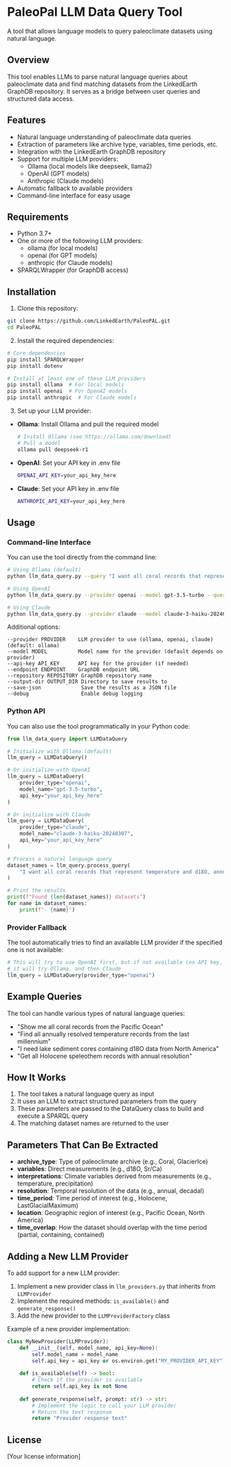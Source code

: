 # PaleoPal LLM Data Query Tool

A tool that allows language models to query paleoclimate datasets using natural language.

## Overview

This tool enables LLMs to parse natural language queries about paleoclimate data and find matching datasets from the LinkedEarth GraphDB repository. It serves as a bridge between user queries and structured data access.

## Features

- Natural language understanding of paleoclimate data queries
- Extraction of parameters like archive type, variables, time periods, etc.
- Integration with the LinkedEarth GraphDB repository
- Support for multiple LLM providers:
  - Ollama (local models like deepseek, llama2)
  - OpenAI (GPT models)
  - Anthropic (Claude models)
- Automatic fallback to available providers
- Command-line interface for easy usage

## Requirements

- Python 3.7+
- One or more of the following LLM providers:
  - ollama (for local models)
  - openai (for GPT models)
  - anthropic (for Claude models)
- SPARQLWrapper (for GraphDB access)

## Installation

1. Clone this repository:

```bash
git clone https://github.com/LinkedEarth/PaleoPAL.git
cd PaleoPAL
```

2. Install the required dependencies:

```bash
# Core dependencies
pip install SPARQLWrapper
pip install dotenv

# Install at least one of these LLM providers
pip install ollama  # For local models
pip install openai  # For OpenAI models
pip install anthropic  # For Claude models
```

3. Set up your LLM provider:

- **Ollama**: Install Ollama and pull the required model
  ```bash
  # Install Ollama (see https://ollama.com/download)
  # Pull a model
  ollama pull deepseek-r1
  ```

- **OpenAI**: Set your API key in .env file
  ```bash
  OPENAI_API_KEY=your_api_key_here
  ```

- **Claude**: Set your API key in .env file
  ```bash
  ANTHROPIC_API_KEY=your_api_key_here
  ```

## Usage

### Command-line Interface

You can use the tool directly from the command line:

```bash
# Using Ollama (default)
python llm_data_query.py --query "I want all coral records that represent temperature and d18O, annually resolved covering the Holocene period"

# Using OpenAI
python llm_data_query.py --provider openai --model gpt-3.5-turbo --query "Find ice core records from Greenland"

# Using Claude
python llm_data_query.py --provider claude --model claude-3-haiku-20240307 --query "Show me lake sediment records with pollen data"
```

Additional options:

```
--provider PROVIDER    LLM provider to use (ollama, openai, claude) (default: ollama)
--model MODEL          Model name for the provider (default depends on provider)
--api-key API_KEY      API key for the provider (if needed)
--endpoint ENDPOINT    GraphDB endpoint URL
--repository REPOSITORY GraphDB repository name
--output-dir OUTPUT_DIR Directory to save results to
--save-json             Save the results as a JSON file
--debug                 Enable debug logging
```

### Python API

You can also use the tool programmatically in your Python code:

```python
from llm_data_query import LLMDataQuery

# Initialize with Ollama (default)
llm_query = LLMDataQuery()

# Or initialize with OpenAI
llm_query = LLMDataQuery(
    provider_type="openai",
    model_name="gpt-3.5-turbo",
    api_key="your_api_key_here"
)

# Or initialize with Claude
llm_query = LLMDataQuery(
    provider_type="claude",
    model_name="claude-3-haiku-20240307",
    api_key="your_api_key_here"
)

# Process a natural language query
dataset_names = llm_query.process_query(
    "I want all coral records that represent temperature and d18O, annually resolved covering the Holocene period"
)

# Print the results
print(f"Found {len(dataset_names)} datasets")
for name in dataset_names:
    print(f"- {name}")
```

### Provider Fallback

The tool automatically tries to find an available LLM provider if the specified one is not available:

```python
# This will try to use OpenAI first, but if not available (no API key, etc.),
# it will try Ollama, and then Claude
llm_query = LLMDataQuery(provider_type="openai")
```

## Example Queries

The tool can handle various types of natural language queries:

- "Show me all coral records from the Pacific Ocean"
- "Find all annually resolved temperature records from the last millennium"
- "I need lake sediment cores containing d18O data from North America"
- "Get all Holocene speleothem records with annual resolution"

## How It Works

1. The tool takes a natural language query as input
2. It uses an LLM to extract structured parameters from the query
3. These parameters are passed to the DataQuery class to build and execute a SPARQL query
4. The matching dataset names are returned to the user

## Parameters That Can Be Extracted

- **archive_type**: Type of paleoclimate archive (e.g., Coral, GlacierIce)
- **variables**: Direct measurements (e.g., d18O, Sr/Ca)
- **interpretations**: Climate variables derived from measurements (e.g., temperature, precipitation)
- **resolution**: Temporal resolution of the data (e.g., annual, decadal)
- **time_period**: Time period of interest (e.g., Holocene, LastGlacialMaximum)
- **location**: Geographic region of interest (e.g., Pacific Ocean, North America)
- **time_overlap**: How the dataset should overlap with the time period (partial, containing, contained)

## Adding a New LLM Provider

To add support for a new LLM provider:

1. Implement a new provider class in `llm_providers.py` that inherits from `LLMProvider`
2. Implement the required methods: `is_available()` and `generate_response()`
3. Add the new provider to the `LLMProviderFactory` class

Example of a new provider implementation:

```python
class MyNewProvider(LLMProvider):
    def __init__(self, model_name, api_key=None):
        self.model_name = model_name
        self.api_key = api_key or os.environ.get("MY_PROVIDER_API_KEY")
    
    def is_available(self) -> bool:
        # Check if the provider is available
        return self.api_key is not None
    
    def generate_response(self, prompt: str) -> str:
        # Implement the logic to call your LLM provider
        # Return the text response
        return "Provider response text"
```

## License

[Your license information] 

